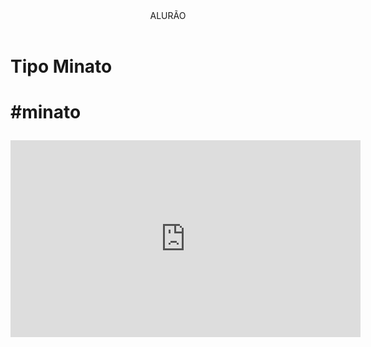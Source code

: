 <head>
   <link rel="stylesheet" href="styles.css" />
   <titulo></titulo>
</head>

<body>

<header>ALURÃO</header>


<h1>Tipo Minato <h1>
<p>#minato</p>


                                                                                                                                            
<iframe width="560" height="315" src="https://www.youtube.com/embed/IaRYwEECq-E?si=4gM_ZfhoGPvFYweI" title="YouTube video player" frameborder="0" allow="accelerometer; autoplay; clipboard-write; encrypted-media; gyroscope; picture-in-picture; web-share" referrerpolicy="strict-origin-when-cross-origin" allowfullscreen></iframe>



<body>
